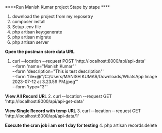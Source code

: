 ****Run Manish Kumar project Stape by stape ****
1. download the project from my reposetry 
2. composer install
3. Setup .env file
4. php artisan key:generate
5. php artisan migrate
6. php artisan server

**Open the postman**
**store data URL**
1. curl --location --request POST 'http://localhost:8000/api/api-data' \
--form 'name="Manish Kumar"' \
--form 'description="This is test description"' \
--form 'file=@"/C:/Users/MANISH KUMAR/Downloads/WhatsApp Image 2023-07-12 at 3.23.59 PM.jpeg"' \
--form 'type="3"'



**View All Record UR**L
2. curl --location --request GET 'http://localhost:8000/api/api-get-data'


**View Single Record with temp URL**
3. curl --location --request GET 'http://localhost:8000/api/api-data/1'

**Execute the cron job  i am set 1 day for testing**
4. php artisan records:delete
